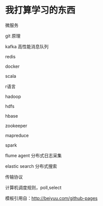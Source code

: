 # 我打算学习的东西

微服务
 
git 原理

kafka 高性能消息队列

redis

docker

scala

r语言

hadoop

hdfs

hbase

zookeeper

mapreduce

spark

flume agent 分布式日志采集

elastic search 分布式搜索

传输协议

计算机调度规则，poll,select

 
模板引用自：http://beiyuu.com/github-pages
